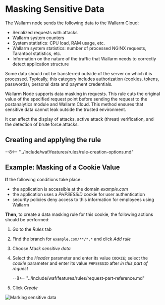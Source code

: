 [img-masking]:      ../../images/user-guides/rules/sensitive-data-rule.png

# Masking Sensitive Data

The Wallarm node sends the following data to the Wallarm Cloud:

* Serialized requests with attacks
* Wallarm system counters
* System statistics: CPU load, RAM usage, etc.
* Wallarm system statistics: number of processed NGINX requests, Tarantool statistics, etc.
* Information on the nature of the traffic that Wallarm needs to correctly detect application structure

Some data should not be transferred outside of the server on which it is processed. Typically, this category includes authorization (cookies, tokens, passwords), personal data and payment credentials.

Wallarm Node supports data masking in requests. This rule cuts the original value of the specified request point before sending the request to the postanalytics module and Wallarm Cloud. This method ensures that sensitive data cannot leak outside the trusted environment.

It can affect the display of attacks, active attack (threat) verification, and the detection of brute force attacks.

## Creating and applying the rule

--8<-- "../include/waf/features/rules/rule-creation-options.md"

## Example: Masking of a Cookie Value

**If** the following conditions take place:

* the application is accessible at the domain *example.com*
* the application uses a *PHPSESSID* cookie for user authentication
* security policies deny access to this information for employees using Wallarm

**Then**, to create a data masking rule for this cookie, the following actions should be performed:

1. Go to the *Rules* tab
1. Find the branch for `example.com/**/*.*` and click *Add rule*
1. Choose *Mask sensitive data*
1. Select the *Header* parameter and enter its value `COOKIE`; select the *cookie* parameter and enter its value `PHPSESSID` after *in this part of request*

    --8<-- "../include/waf/features/rules/request-part-reference.md"

1. Click *Create*

![Marking sensitive data][img-masking]

<!-- ### Masking of sensitive data

As with any third-party service, it's important for a Wallarm client to understand what client data is sent to Wallarm, and be assured that sensitive data will never reach Wallarm Cloud. Wallarm clients with PCI DSS, GDPR and other requirements are recommended to mask sensitive data using special rules.

The only data transmitted from filtering nodes to the Wallarm Cloud that may include any sensitive details is information about detected malicious requests. It is highly unlikely that a malicious request would contain any sensitive data. However, the recommended approach is mask HTTP request fields which may contain PII or credit card details, such as `token`, `password`, `api_key`, `email`, `cc_number`, etc. Using this approach will guarantee that specified information fields will never leave your security perimeter.

You can apply a special rule called **Mask sensitive data** to specify what fields (in the request URI, headers or body) should be omitted when sending attack information from a filtering node to the Wallarm Cloud. For additional information about masking the data, please see the [document](../user-guides/rules/sensitive-data-rule.md) or contact [Wallarm support team](mailto:request@wallarm.com). -->

